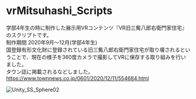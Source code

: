 # vrMitsuhashi_Scripts
学部4年生の時に制作した展示用VRコンテンツ『VR旧三觜八郎右衛門家住宅』のスクリプトです。  
制作期間 2020年9月～12月(学部4年生)  
国登録有形文化財に登録されている旧三觜八郎右衛門家住宅が取り壊されるということで、現在の様子を360度カメラで撮影してVRに保存する取り組みを行いました。  
タウン誌に掲載されるなどしました。https://www.townnews.co.jp/0601/2020/12/11/554684.html  

![Unity_SS_Sphere02](https://user-images.githubusercontent.com/50763395/163794600-003c5202-9e9f-472c-a7c4-ba4381aad731.png)
